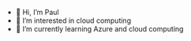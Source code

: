 - 👋 Hi, I’m Paul
- 👀 I’m interested in cloud computing
- 🌱 I’m currently learning Azure and cloud computing

<!---
pmartel21/pmartel21 is a ✨ special ✨ repository because its `README.md` (this file) appears on your GitHub profile.
You can click the Preview link to take a look at your changes.
--->
